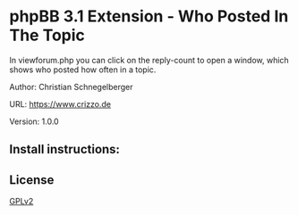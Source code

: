 # phpBB 3.1 Extension - Who Posted In The Topic

In viewforum.php you can click on the reply-count to open a window, which shows who posted how often in a topic.

Author: Christian Schnegelberger

URL: https://www.crizzo.de

Version: 1.0.0

## Install instructions:


## License

[GPLv2](license.txt)
